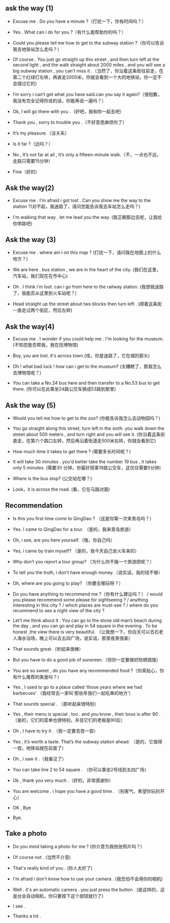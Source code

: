 ## ask the way (1)

- Excuse me . Do you have a minute ?（打扰一下，你有时间吗？）

- Yes . What can i do for you ?（有什么能帮助你的吗？）

- Could you please tell me how to get to the subway station ?（你可以告诉我去地铁站怎么走吗？）

- Of course . You just go straight up this street , and then turn left at the second light , and the walk straight about 2000 miles , and you will see a big subway station , you can’t miss it .（当然了，你沿着这条街往前走，在第二个红绿灯左转，再直走2000米，你就会看到一个大的地铁站，你一定不会错过它的）

- I’m sorry i can’t get what you have said.can you say it again?（很抱歉，我没有完全记得你说的话，你能再说一遍吗？）

- Ok, I will go there with you .（好吧，我和你一起去吧）

- Thank you , sorry to trouble you .（不好意思麻烦你了）

- It’s my pleasure.（没关系）

- Is it far ?（远吗？）

- No , It’s not far at all , It’s only a fifteen-minute walk.（不，一点也不远，走路只需要15分钟）

- Fine（好的）

## Ask the way(2)

- Excuse me . I'm afraid i got lost . Can you show me the way to the station ?(对不起，我迷路了，请问您能告诉我去车站怎么走吗？)

- I'm walking that way . let me lead you the way. (我正朝那边去呢，让我给你带路吧)

## Ask the way (3)

- Excuse me . where am i on this map ?  (打扰一下，请问我在地图上的什么地方？)

- We are here . bus station , we are in the heart of the city.  (我们在这里，汽车站，我们现在在市中心)

- Oh . I think i'm lost. can i go from here to the railway station. (我想我迷路了，我能否从这里到火车站呢？)

- Head straight up the street about two blocks then turn left . (顺着这条街一直走过两个街区，然后左转)

## Ask the way(4)

- Excuse me . I wonder if you could help me . I'm looking for the museum.  (不知您能否帮我，我在找博物馆)

- Boy, you are lost. it's across town.(哇，你是迷路了，它在城的那头)

- Oh ! what bad luck ! how can i get to the museum? (太糟糕了，那我怎么去博物馆呢？)

- You can take a No.24 bus here and then transfer to a No.53 bus to get there. (你可以在此乘坐24路公交车换成53路到那里)

## Ask the way (5)

- Would you tell me how to get to the zoo? (你能告诉我怎么去动物园吗？)

- You go straight along this street, turn left in the sixth. you walk down the street about 500 meters , and turn right and you will see it.  (你沿着这条街直走，在第六个路口左转，然后再沿着街道走500米右转，你就会看到它)

- How much time it takes to get there ? (需要多长时间呢？)

- It will take 30 minutes . you'd better take the number 19 bus , it takes only 5 minutes. (需要30 分钟，你最好搭乘19路公交车，这仅仅需要5分钟)

- Where is the bus stop? (公交站在哪？)

- Look，it is across the road. (看，它在马路对面) 

## Recommendation

- Is this you first time come to QingDao ? （这是你第一次来青岛吗？）

- Yes. I came to QingDao for a tour. （是的，我来青岛旅游）

- Oh, i see, are you here yourself.（哦，你自己吗）

- Yes, i came by train myself? （是的，我今天自己坐火车来的）

- Why don’t you report a tour group? （为什么你不报一个旅游团呢？）

- To tell you the truth, i don’t have enough money.（说实话，我的钱不够）

- Oh, where are you going to play? （你要去哪玩呀？）

- Do you have anything to recommend me ?（你有什么建议吗？） / would you please recommend some please for sightseeing ? / anything interesting in this city ? / which places are must-see ? / where do you recommend to see a night view of the city ?

- Let’t me think about it . You can go to the stone old man’s beach during the day , and you can go and play in 54 square in the evening . To be honest ,the view there is very beautiful. （让我想一下，你白天可以去石老人海水浴场，晚上可以去五四广场，说实话，那里夜景很美）

- That sounds great.（听起来很棒）

- But you have to do a good job of sunsreen.（但你一定要做好防晒措施）

- You are so sweet , do you have any recommended food ?（你真贴心，你有什么推荐的美食吗？）

- Yes , I used to go to a place called ‘those years where we had barbecues’ （我经常去一家叫‘那些年我们一起吃串的地方’）

- That sounds special . （那听起来很特别）

- Yes , their menu is special , too . and you know , their boss is after 90 . （是的，它们的菜单也很特别，并且它们的老板是90后）

- Oh , I have to try it .（我一定要去尝一尝）

- Yes , it’s worth a taste. That’s the subway station ahead. （是的，它值得一尝。地铁站就在前面了）

- Oh , i saw it .（我看见了）

- You can take line 2 to 54 square . （你可以乘坐2号线到五四广场）

- Ok , thank you very much .（好的，非常感谢你）

- You are welcome . i hope you have a good time . （别客气，希望你玩的开心）

- OK , Bye

- Bye.

## Take a photo

- Do you mind taking a photo for me ? (你介意为我拍张照片吗？)

- Of course not . (当然不介意)

- That's really kind of you . (你人太好了)

- I'm afraid i don't know how to use your camera . (我恐怕不会用你的相机)

- Well . it's an automatic camera . you just press the button . (是这样的，这是台全自动相机，你只要按下这个按钮就行了)

- I see . 

- Thanks a lot . 
